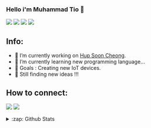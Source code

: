 ### Hello i'm Muhammad Tio 👋

![](https://img.shields.io/badge/java-%23ED8B00.svg?&style=flat-square&logo=java&logoColor=white) ![](https://img.shields.io/badge/ruby-%23CC342D.svg?&style=flat-square&logo=ruby&logoColor=white) ![](https://img.shields.io/badge/php-%23777BB4.svg?&style=flat-square&logo=php&logoColor=white) ![](https://img.shields.io/badge/kotlin-%230095D5.svg?&style=flat-square&logo=kotlin&logoColor=white)

## Info:
- 🔭 I’m currently working on [Hup Soon Cheong][website].
- 🌱 I’m currently learning new programming language...
- 🥅 Goals : Creating new IoT devices.
- 👯 Still finding new ideas !!!

## How to connect:
[![](https://img.shields.io/badge/-LinkedIn-0e83cd?style=flat-square&logo=LinkedIn&logoColor=fff)]([linkedin]) [![](https://img.shields.io/badge/-m.tio.seedling@gmail.com-911318?style=flat-square&logo=gmail&logoColor=white&labelColor=c14438)]([mail])

<details>
  <summary>:zap: Github Stats</summary>

  <img align="left" alt="tripsdoc's Github Stats" src="https://github-readme-stats.codestackr.vercel.app/api?username=tripsdoc&show_icons=true&hide_border=true" />

</details>

[website]: https://hupsooncheong.com.sg
[linkedin]: https://www.linkedin.com/in/muhammad-tio-891119178/
[mail]: mailto:m.tio.seedling@gmail.com